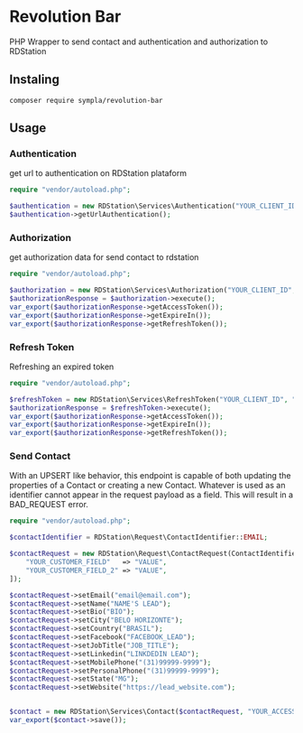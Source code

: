 # Revolution Bar

PHP Wrapper to send contact and authentication and authorization to RDStation

## Instaling 

````
composer require sympla/revolution-bar
````

## Usage

### Authentication
get url to authentication on RDStation plataform


````php
require "vendor/autoload.php";

$authentication = new RDStation\Services\Authentication("YOUR_CLIENT_ID", "YOUR_URL_CALLBACK");
$authentication->getUrlAuthentication();
````

### Authorization
get authorization data for send contact to rdstation

````php
require "vendor/autoload.php";

$authorization = new RDStation\Services\Authorization("YOUR_CLIENT_ID", "YOUR_CLIENT_SECRET", "CODE_RDSTATION");
$authorizationResponse = $authorization->execute();
var_export($authorizationResponse->getAccessToken());
var_export($authorizationResponse->getExpireIn());
var_export($authorizationResponse->getRefreshToken());
````

### Refresh Token
Refreshing an expired token

````php
require "vendor/autoload.php";

$refreshToken = new RDStation\Services\RefreshToken("YOUR_CLIENT_ID", "YOUR_CLIENT_SECRET", "CODE_RDSTATION");
$authorizationResponse = $refreshToken->execute();
var_export($authorizationResponse->getAccessToken());
var_export($authorizationResponse->getExpireIn());
var_export($authorizationResponse->getRefreshToken());
````

### Send Contact
With an UPSERT like behavior, this endpoint is capable of both updating the properties
of a Contact or creating a new Contact. Whatever is used as an identifier cannot appear 
in the request payload as a field. This will result in a BAD_REQUEST error.

````php
require "vendor/autoload.php";

$contactIdentifier = RDStation\Request\ContactIdentifier::EMAIL;

$contactRequest = new RDStation\Request\ContactRequest(ContactIdentifier::EMAIL, [
    "YOUR_CUSTOMER_FIELD"   => "VALUE",   
    "YOUR_CUSTOMER_FIELD_2" => "VALUE",
]);

$contactRequest->setEmail("email@email.com");
$contactRequest->setName("NAME'S LEAD");
$contactRequest->setBio("BIO");
$contactRequest->setCity("BELO HORIZONTE");
$contactRequest->setCountry("BRASIL");
$contactRequest->setFacebook("FACEBOOK_LEAD");
$contactRequest->setJobTitle("JOB_TITLE");
$contactRequest->setLinkedin("LINKDEDIN LEAD");
$contactRequest->setMobilePhone("(31)99999-9999");
$contactRequest->setPersonalPhone("(31)99999-9999");
$contactRequest->setState("MG");
$contactRequest->setWebsite("https://lead_website.com");


$contact = new RDStation\Services\Contact($contactRequest, "YOUR_ACCESS_TOKEN");
var_export($contact->save());
````